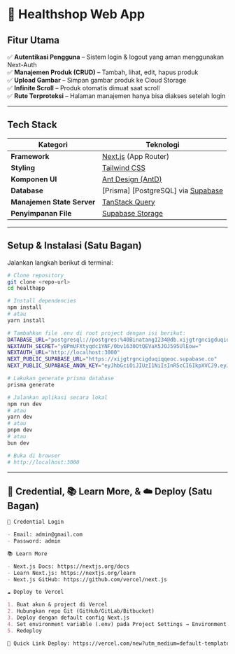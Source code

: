 # 🏥 Healthshop Web App

## Fitur Utama

✅ **Autentikasi Pengguna** – Sistem login & logout yang aman menggunakan Next-Auth  
✅ **Manajemen Produk (CRUD)** – Tambah, lihat, edit, hapus produk  
✅ **Upload Gambar** – Simpan gambar produk ke Cloud Storage  
✅ **Infinite Scroll** – Produk otomatis dimuat saat scroll  
✅ **Rute Terproteksi** – Halaman manajemen hanya bisa diakses setelah login

---

## Tech Stack

| Kategori                   | Teknologi                                                                       |
| -------------------------- | ------------------------------------------------------------------------------- |
| **Framework**              | [Next.js](https://nextjs.org/) (App Router)                                     |
| **Styling**                | [Tailwind CSS](https://tailwindcss.com/)                                        |
| **Komponen UI**            | [Ant Design (AntD)](https://ant.design/)                                        |
| **Database**               | [Prisma] [PostgreSQL] via [Supabase](https://supabase.com/)                     |
| **Manajemen State Server** | [TanStack Query](https://tanstack.com/query/latest)                             |
| **Penyimpanan File**       | [Supabase Storage](https://supabase.com/storage)                                |

---

## Setup & Instalasi (Satu Bagan)

Jalankan langkah berikut di terminal:

```bash
# Clone repository
git clone <repo-url>
cd healthapp

# Install dependencies
npm install
# atau
yarn install

# Tambahkan file .env di root project dengan isi berikut:
DATABASE_URL="postgresql://postgres:%40Binatang1234@db.xijgtrgncigduqiqqeoc.supabase.co:5432/postgres?pgbouncer=true"
NEXTAUTH_SECRET="yBPmUFXtyqdc1YNF/0bv1630OtQEVaX5JOJ595UlEow="
NEXTAUTH_URL="http://localhost:3000"
NEXT_PUBLIC_SUPABASE_URL="https://xijgtrgncigduqiqqeoc.supabase.co"
NEXT_PUBLIC_SUPABASE_ANON_KEY="eyJhbGciOiJIUzI1NiIsInR5cCI6IkpXVCJ9.eyJpc3MiOiJzdXBhYmFzZSIsInJlZiI6Inhpamd0cmduY2lnZHVxaXFxZW9jIiwicm9sZSI6ImFub24iLCJpYXQiOjE3NTU3Nzk5ODAsImV4cCI6MjA3MTM1NTk4MH0.Vo_RfmS7e6zFUfgT8H6EwiYK9Qwitb_VhZvlW1K9LVo"

# Lakukan generate prisma database
prisma generate

# Jalankan aplikasi secara lokal
npm run dev
# atau
yarn dev
# atau
pnpm dev
# atau
bun dev

# Buka di browser
# http://localhost:3000
```

---

## 🔎 Credential, 📚 Learn More, & ☁️ Deploy (Satu Bagan)

```md
🔑 Credential Login

- Email: admin@gmail.com
- Password: admin

📚 Learn More

- Next.js Docs: https://nextjs.org/docs
- Learn Next.js: https://nextjs.org/learn
- Next.js GitHub: https://github.com/vercel/next.js

☁️ Deploy to Vercel

1. Buat akun & project di Vercel
2. Hubungkan repo Git (GitHub/GitLab/Bitbucket)
3. Deploy dengan default config Next.js
4. Set environment variable (.env) pada Project Settings → Environment Variables
5. Redeploy

🔗 Quick Link Deploy: https://vercel.com/new?utm_medium=default-template&filter=next.js&utm_source=create-next-app&utm_campaign=create-next-app-readme
```
